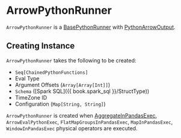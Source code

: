 # ArrowPythonRunner

`ArrowPythonRunner` is a [BasePythonRunner](BasePythonRunner.md) with [PythonArrowOutput](PythonArrowOutput.md).

## Creating Instance

`ArrowPythonRunner` takes the following to be created:

* <span id="funcs"> `Seq[ChainedPythonFunctions]`
* <span id="evalType"> Eval Type
* <span id="argOffsets"> Argument Offsets (`Array[Array[Int]]`)
* <span id="schema"> `Schema` ([Spark SQL]({{ book.spark_sql }}/StructType))
* <span id="timeZoneId"> TimeZone ID
* <span id="conf"> Configuration (`Map[String, String]`)

`ArrowPythonRunner` is created when [AggregateInPandasExec](../sql/AggregateInPandasExec.md), `ArrowEvalPythonExec`, `FlatMapGroupsInPandasExec`, `MapInPandasExec`, `WindowInPandasExec` physical operators are executed.
